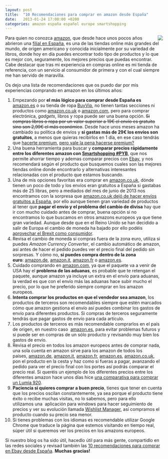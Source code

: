 ```yaml
---
layout: post
title:  "10 Recomendaciones para comprar en amazon desde España"
date:   2013-01-24 17:00:00 +0200
categories: amazon españa español europe smartshopping
---
```


<a href='http://www.amazon.es/?_encoding=UTF8&tag={{collections.constants.amazon_es}}&linkCode=ur2&camp=3626&creative=24822'><img style="float: right;" src="https://3.bp.blogspot.com/-y7vepNFwf4I/UQF29es4s1I/AAAAAAAAAO4/Ri2PlmOohMA/s200/Amazon-logo%5B1%5D.jpg"></a>
Para quien no conozca [amazon](http://www.amazon.com/?_encoding=UTF8&camp=1789&creative=390957&linkCode=ur2&linkId=E3JCOPRWJFHIP2PV&tag=mkx-20&linkId=Z6HW7WG5Z73QGVTE), que desde hace unos pocos años abrieron una [filial en España](http://www.amazon.es/?_encoding=UTF8&camp=3626&creative=24822&linkCode=ur2&tag=eltrastdelgam-21), es una de las tiendas online más grandes del mundo, de origen americano y conocida inicialmente por su variedad de libros, donde hoy en día puedes encontrar todo tipo de productos y lo que es mejor con, seguramente, los mejores precios que puedas encontrar. Cabe destacar que tras mi experiencia en compras online es mi tienda de referencia, con un servicio al consumidor de primera y con el cual siempre me han servido de maravilla.

Os dejo una lista de recomendaciones que os puedo dar por mis experiencias comprando en amazon en los últimos años:

1. Empezando por **el más lógico para comprar desde España es** [amazon.es](http://www.amazon.es/?_encoding=UTF8&camp=3626&creative=24822&linkCode=ur2&tag=eltrastdelgam-21) o su tienda de ropa [BuyVip](http://es.buyvip.com/?tag=eltrastdelgam-21), no tienen tantas secciones ni productos como [amazon.co.uk](http://www.amazon.co.uk/?_encoding=UTF8&camp=1634&creative=19450&linkCode=ur2&tag=kxl-21) o [amazon.com](http://www.amazon.com/?_encoding=UTF8&camp=1789&creative=390957&linkCode=ur2&tag=mkx-20&linkId=E3JCOPRWJFHIP2PV), pero para comprar electrónica, *gadgets*, libros y ropa puede ser una buena opción. ~~Si compras libros o ropa por un valor superior a 19€ el envío es gratuito sino son 2,99€ el más económico~~. Desde hace unos meses amazon ha cambiado su política de envíos y **si gastas más de 29€ los envíos son gratuitos**, a menos que quieras recibirlos en 1 día, en ese caso tendrás que [hacerte premium](https://www.amazon.es/gp/prime/pipeline/landing/ref=as_li_ss_tl?ie=UTF8&*Version*=1&*entries*=0&linkCode=ll2&tag=kcl-21&linkId=3d1d9f5bc192c963b2abefbca0dadbba), [pero vale la pena hacerse premium?](http://curatedoffers.blogspot.com/2018/09/vale-la-pena-ser-premium-amazon-es-2018.html)
2. Una buena herramienta para buscar y **comparar precios rápidamente entre los diferentes amazon con [Smartshopping #PYB](https://wheretobuy.apphb.com/?c=es)**, que nos permite ahorrar tiempo y ademas comparar precios con [Ebay](http://rover.ebay.com/rover/1/1185-53479-19255-0/1?icep_ff3=1&pub=5575077854&toolid=10001&campid=5337456056&customid=&ipn=psmain&icep_vectorid=229501&kwid=902099&mtid=824&kw=lg), y nos recomendará según el producto que busquemos cuales son las mejores tiendas online donde encontrarlo y alternativas interesantes relacionadas con el producto que estamos buscando.
3. Una de mis opciones favoritas era comprar en [amazon.co.uk](http://www.amazon.co.uk/?_encoding=UTF8&camp=1634&creative=19450&linkCode=ur2&tag=kxl-21), dónde tienen un poco de todo y los envíos eran gratuitos a España si gastabas más de 25 libras, pero a mediados del mes de junio de 2013 nos encontramos con la sorpresa que [amazon.co.uk dejó de hacer envíos gratuitos a España](https://curatedoffers.blogspot.com/2013/06/cancelacion-de-envio-gratuito-espana.html), por ello aunque tienen gran variedad de productos al tener que **pagar el envío y el problema del cambio de divisa** hay que ir con mucho cuidado antes de comprar, buena opción si no encontramos lo que buscamos en otros amazons europeos ya que tiene gran variedad. Aunque desde que en el Reino Unido se han decidido a salir de Europa el cambio de moneda ha bajado por ello podéis [aprovechar el Brexit como consumidor](https://curatedoffers.blogspot.com/2016/06/como-aprovechar-el-brexit-como-consumidores.html).
4. Revisa el cambio de moneda si compras fuera de la zona euro, utiliza si puedes *Amazon Currency Converter*, el cambio automático de amazon, así antes de hacer el pedido puedes ver el precio final del pedido sin sorpresas. Y cómo no, **si puedes compra dentro de la zona euro**: [amazon.de](http://www.amazon.de/?_encoding=UTF8&camp=1638&creative=19454&linkCode=ur2&site-redirect=de&tag=kvl-21), [amazon.it](http://www.amazon.it/?_encoding=UTF8&camp=3370&creative=24114&linkCode=ur2&tag=ksx-21), [amazon.fr](http://www.amazon.fr/?_encoding=UTF8&camp=1642&creative=19458&linkCode=ur2&tag=krv-21) o [amazon.es](http://www.amazon.es/?_encoding=UTF8&camp=3626&creative=24822&linkCode=ur2&tag=eltrastdelgam-21).
5. Cuidado comprando en [amazon.com](http://www.amazon.com/?_encoding=UTF8&camp=1789&creative=390957&linkCode=ur2&tag=mkx-20&linkId=E3JCOPRWJFHIP2PV), ya que el paquete va a venir de USA hay el **problema de las aduanas**, es probable que te retengan el paquete, aunque amazon ya incluye un extra en el envío para aduanas, la verdad es que con el envío más las aduanas hace subir mucho el precio, por lo que he preferido siempre comprar en los amazon europeos.
6. **Intenta comprar los productos en que el vendedor sea amazon**, los productos de terceros son recomendables siempre que estén marcados cómo que amazon gestiona el envío así puedes combinar los gastos de envío para diferentes productos. Si compras de terceros seguramente tendrás que pagar gastos de envío para cada artículo.
7. Los productos de terceros es más recomendable comprarlos en el país de origen, en nuestro caso  [amazon.es](http://www.amazon.es/?_encoding=UTF8&camp=3626&creative=24822&linkCode=ur2&tag=eltrastdelgam-21), para evitar problemas futuros y si puede ser en compras de un sólo producto y revisando muy bien los gastos de envío.
8. Revisa el precio en todos los amazon europeos antes de comprar nada, una sola cuenta en amazon sirve para los amazon de todos los países, [amazon.de](http://www.amazon.de/?_encoding=UTF8&camp=1638&creative=19454&linkCode=ur2&site-redirect=de&tag=kvl-21), [amazon.it](http://www.amazon.it/?_encoding=UTF8&camp=3370&creative=24114&linkCode=ur2&tag=ksx-21), [amazon.fr](http://www.amazon.fr/?_encoding=UTF8&camp=1642&creative=19458&linkCode=ur2&tag=krv-21), [amazon.es](http://www.amazon.es/?_encoding=UTF8&camp=3626&creative=24822&linkCode=ur2&tag=eltrastdelgam-21), [amazon.co.uk](http://www.amazon.co.uk/?_encoding=UTF8&camp=1634&creative=19450&linkCode=ur2&tag=kxl-21), pon el producto en la cesta y haz como si fueras a pagar, avanzando el pedido para ver el precio final con los portes así podrás comparar el precio real. Si queréis un ejemplo de los diferentes precios entre los diferentes amazon hace unos días hice [una comparativa para comprar un Lumia 920](https://curatedoffers.blogspot.com/2013/02/donde-comprar-un-nokia-lumia-920-desde-espana.html).
9. **Paciencia si quieres comprar a buen precio**, tienes que tener en cuenta que los precios oscilan constantemente, ya sea porque el producto tiene éxito o recibe muchas visitas, no lo sabemos, pero para ello utilizamos una  aplicación para windows para hacer seguimiento de precios y ver su evolución llamada [Wishlist Manager](http://wmhomepage.apphb.com/), así compramos el producto cuando su precio sea menor.
10. Si tienes problemas con los idiomas es recomendable utilizar Google Chrome que traduce la página que estemos visitando en tiempo real, súper útil si queremos ver los precios en los amazons europeos.

Si nuestro blog os ha sido útil, hacedlo útil para más gente, compartidlo en las redes sociales y revisad también las [10 recomendaciones para comprar en Ebay desde España](https://curatedoffers.blogspot.com/2016/01/recomendaciones-para-comprar-en-ebay-desde-espana.html). **Muchas gracias!**
